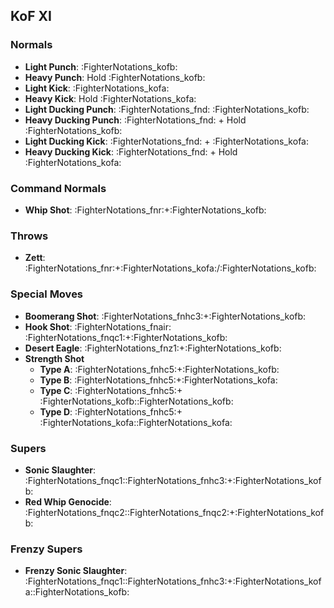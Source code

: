 ## KoF XI
### Normals
- **Light Punch**: :FighterNotations_kofb:
- **Heavy Punch**: Hold :FighterNotations_kofb:
- **Light Kick**: :FighterNotations_kofa:
- **Heavy Kick**: Hold :FighterNotations_kofa:
- **Light Ducking Punch**: :FighterNotations_fnd: :FighterNotations_kofb:
- **Heavy Ducking Punch**: :FighterNotations_fnd: + Hold :FighterNotations_kofb: 
- **Light Ducking Kick**: :FighterNotations_fnd: + :FighterNotations_kofa: 
- **Heavy Ducking Kick**: :FighterNotations_fnd: + Hold :FighterNotations_kofa: 
### Command Normals
- **Whip Shot**: :FighterNotations_fnr:+:FighterNotations_kofb:
### Throws
- **Zett**: :FighterNotations_fnr:+:FighterNotations_kofa:/:FighterNotations_kofb:
### Special Moves
- **Boomerang Shot**: :FighterNotations_fnhc3:+:FighterNotations_kofb:
- **Hook Shot**: :FighterNotations_fnair: :FighterNotations_fnqc1:+:FighterNotations_kofb:
- **Desert Eagle**: :FighterNotations_fnz1:+:FighterNotations_kofb:
- **Strength Shot**
	- **Type A**: :FighterNotations_fnhc5:+:FighterNotations_kofb:
	- **Type B**: :FighterNotations_fnhc5:+:FighterNotations_kofa:
	- **Type C**: :FighterNotations_fnhc5:+ :FighterNotations_kofb::FighterNotations_kofb:
	- **Type D**: :FighterNotations_fnhc5:+ :FighterNotations_kofa::FighterNotations_kofa:
### Supers
- **Sonic Slaughter**: :FighterNotations_fnqc1::FighterNotations_fnhc3:+:FighterNotations_kofb:
- **Red Whip Genocide**: :FighterNotations_fnqc2::FighterNotations_fnqc2:+:FighterNotations_kofb:
### Frenzy Supers
- **Frenzy Sonic Slaughter**: :FighterNotations_fnqc1::FighterNotations_fnhc3:+:FighterNotations_kofa::FighterNotations_kofb:






